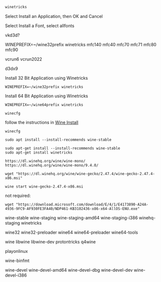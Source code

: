 





















```bash
winetricks
```

Select Install an Application, then OK and Cancel

Select Install a Font, select allfonts


vkd3d?

WINEPREFIX=~/wine32prefix winetricks mfc140 mfc40 mfc70 mfc71 mfc80 mfc90




vcrun6 vcrun2022







d3dx9




Install 32 Bit Application using Winetricks

```
WINEPREFIX=~/wine32prefix winetricks
```

Install 64 Bit Application using Winetricks

```
WINEPREFIX=~/wine64prefix winetricks
```




















```
winecfg
```


























follow the instructions in [Wine Install](https://gitlab.winehq.org/wine/wine/-/wikis/Debian-Ubuntu)





```
winecfg

sudo apt install --install-recommends wine-stable
```



```
sudo apt-get install --install-recommends wine-stable
sudo apt-get install winetricks
```

```
https://dl.winehq.org/wine/wine-mono/
https://dl.winehq.org/wine/wine-mono/9.4.0/
```



```
wget "https://dl.winehq.org/wine/wine-gecko/2.47.4/wine-gecko-2.47.4-x86.msi"
```

```
wine start wine-gecko-2.47.4-x86.msi
```

not required:

```
wget "https://download.microsoft.com/download/E/4/1/E4173890-A24A-4936-9FC9-AF930FE3FA40/NDP461-KB3102436-x86-x64-AllOS-ENU.exe"
```


wine-stable
wine-staging
wine-staging-amd64
wine-staging-i386
winehq-staging
winetricks

wine32
wine32-preloader
wine64
wine64-preloader
wine64-tools



wine
libwine
libwine-dev
protontricks
q4wine

playonlinux

wine-binfmt

wine-devel
wine-devel-amd64
wine-devel-dbg
wine-devel-dev
wine-devel-i386
